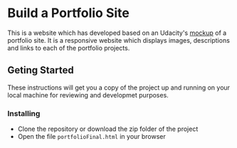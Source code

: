 # Build a Portfolio Site
This is a website which has developed based on an Udacity's [mockup](https://d17h27t6h515a5.cloudfront.net/topher/2017/November/5a136147_design-mockup-portfolio/design-mockup-portfolio.pdf) of a portfolio site. It is a responsive website which displays images, descriptions and links to each of the portfolio projects.
## Geting Started
These instructions will get you a copy of the project up and running on your local machine for reviewing and developmet purposes. 
### Installing
- Clone the repository or download the zip folder of the project 
- Open the file ```portfolioFinal.html``` in your browser


